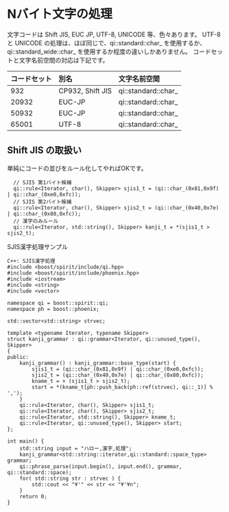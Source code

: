 # Nバイト文字の処理

  文字コードは Shift JIS, EUC JP, UTF-8, UNICODE 等、色々あります。
  UTF-8 と UNICODE の処理は、ほぼ同じで、qi::standard::char_ を使用するか、qi::standard_wide::char_ を使用するか程度の違いしかありません。
  コードセットと文字名前空間の対応は下記です。  

| コードセット | 別名 | 文字名前空間 |
|:--|:--|:--|
| 932 | CP932, Shift JIS | qi::standard::char_ |
| 20932 | EUC-JP | qi::standard::char_ |
| 50932 | EUC-JP | qi::standard::char_ |
| 65001 | UTF-8 | qi::standard::char_ |


## Shift JIS の取扱い

単純にコードの並びをルール化してやればOKです。
```
  // SJIS 第1バイト候補
  qi::rule<Iterator, char(), Skipper> sjis1_t = (qi::char_(0x81,0x9f) | qi::char_(0xe0,0xfc));
  // SJIS 第2バイト候補
  qi::rule<Iterator, char(), Skipper> sjis2_t = (qi::char_(0x40,0x7e) | qi::char_(0x80,0xfc));
  // 漢字のみルール
  qi::rule<Iterator, std::string(), Skipper> kanji_t = *(sjis1_t > sjis2_t);
```

  SJIS漢字処理サンプル
```
C++: SJIS漢字処理
#include <boost/spirit/include/qi.hpp>
#include <boost/spirit/include/phoenix.hpp>
#include <iostream>
#include <string>
#include <vector>

namespace qi = boost::spirit::qi;
namespace ph = boost::phoenix;

std::vector<std::string> strvec;

template <typename Iterator, typename Skipper>
struct kanji_grammar : qi::grammar<Iterator, qi::unused_type(), Skipper>
{
public:
	kanji_grammar() : kanji_grammar::base_type(start) {
		sjis1_t = (qi::char_(0x81,0x9f) | qi::char_(0xe0,0xfc));
		sjis2_t = (qi::char_(0x40,0x7e) | qi::char_(0x80,0xfc));
		kname_t = + (sjis1_t > sjis2_t);
		start = *(kname_t[ph::push_back(ph::ref(strvec), qi::_1)] % ',');
	}
	qi::rule<Iterator, char(), Skipper> sjis1_t;
	qi::rule<Iterator, char(), Skipper> sjis2_t;
	qi::rule<Iterator, std::string(), Skipper> kname_t;
	qi::rule<Iterator, qi::unused_type(), Skipper> start;
};

int main() {
	std::string input = "ハロー,漢字,処理";
	kanji_grammar<std::string::iterator,qi::standard::space_type> grammar;
	qi::phrase_parse(input.begin(), input.end(), grammar, qi::standard::space);
	for( std::string str : strvec ) {
		std::cout << "¥'" << str << "¥'¥n";
	}
	return 0;
}
```  
